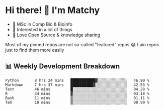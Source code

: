 # Hi there! 👋 I'm Matchy

- 🧬 MSc in Comp Bio & Bioinfo
- 🎈 Interested in a lot of things
- 💜 Love Open Source & knowledge sharing

Most of my pinned repos are not so-called "featured" repos 😂 I pin repos just to find them more easily

## 📊 Weekly Development Breakdown

<!--START_SECTION:waka-->

```text
Python       8 hrs 24 mins   ███████████▓░░░░░░░░░░░░░   46.90 %
Markdown     7 hrs 37 mins   ██████████▓░░░░░░░░░░░░░░   42.53 %
Text         46 mins         █░░░░░░░░░░░░░░░░░░░░░░░░   04.28 %
R            34 mins         ▓░░░░░░░░░░░░░░░░░░░░░░░░   03.18 %
Bash         11 mins         ▒░░░░░░░░░░░░░░░░░░░░░░░░   01.11 %
TeX          10 mins         ▒░░░░░░░░░░░░░░░░░░░░░░░░   00.99 %
```

<!--END_SECTION:waka-->
